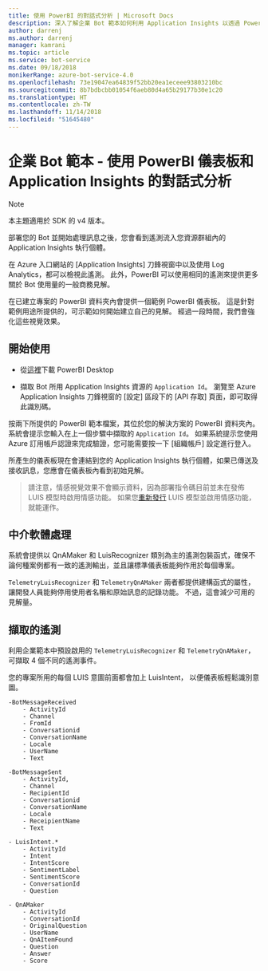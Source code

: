 ```yaml
---
title: 使用 PowerBI 的對話式分析 | Microsoft Docs
description: 深入了解企業 Bot 範本如何利用 Application Insights 以透過 PowerBI 啟用見解
author: darrenj
ms.author: darrenj
manager: kamrani
ms.topic: article
ms.service: bot-service
ms.date: 09/18/2018
monikerRange: azure-bot-service-4.0
ms.openlocfilehash: 73e19047ea64839f52bb20ea1eceee93803210bc
ms.sourcegitcommit: 8b7bdbcbb01054f6aeb80d4a65b29177b30e1c20
ms.translationtype: HT
ms.contentlocale: zh-TW
ms.lasthandoff: 11/14/2018
ms.locfileid: "51645480"
---
```

# <a name="enterprise-bot-template---conversational-analytics-using-powerbi-dashboard-and-application-insights"></a>企業 Bot 範本 - 使用 PowerBI 儀表板和 Application Insights 的對話式分析

> [!NOTE]
> 本主題適用於 SDK 的 v4 版本。 

部署您的 Bot 並開始處理訊息之後，您會看到遙測流入您資源群組內的 Application Insights 執行個體。 

在 Azure 入口網站的 [Application Insights] 刀鋒視窗中以及使用 Log Analytics，都可以檢視此遙測。 此外，PowerBI 可以使用相同的遙測來提供更多關於 Bot 使用量的一般商務見解。

在已建立專案的 PowerBI 資料夾內會提供一個範例 PowerBI 儀表板。 這是針對範例用途所提供的，可示範如何開始建立自己的見解。 經過一段時間，我們會強化這些視覺效果。 

## <a name="getting-started"></a>開始使用

- 從[這裡](https://powerbi.microsoft.com/en-us/desktop/)下載 PowerBI Desktop
 
- 擷取 Bot 所用 Application Insights 資源的 ```Application Id```。 瀏覽至 Azure Application Insights 刀鋒視窗的 [設定] 區段下的 [API 存取] 頁面，即可取得此識別碼。

按兩下所提供的 PowerBI 範本檔案，其位於您的解決方案的 PowerBI 資料夾內。 系統會提示您輸入在上一個步驟中擷取的 ```Application Id```。 如果系統提示您使用 Azure 訂用帳戶認證來完成驗證，您可能需要按一下 [組織帳戶] 設定進行登入。

所產生的儀表板現在會連結到您的 Application Insights 執行個體，如果已傳送及接收訊息，您應會在儀表板內看到初始見解。

>請注意，情感視覺效果不會顯示資料，因為部署指令碼目前並未在發佈 LUIS 模型時啟用情感功能。 如果您[重新發行](https://docs.microsoft.com/en-us/azure/cognitive-services/luis/luis-how-to-publish-app) LUIS 模型並啟用情感功能，就能運作。

## <a name="middleware-processing"></a>中介軟體處理

系統會提供以 QnAMaker 和 LuisRecognizer 類別為主的遙測包裝函式，確保不論何種案例都有一致的遙測輸出，並且讓標準儀表板能夠作用於每個專案。

```TelemetryLuisRecognizer``` 和 ```TelemetryQnAMaker``` 兩者都提供建構函式的屬性，讓開發人員能夠停用使用者名稱和原始訊息的記錄功能。 不過，這會減少可用的見解量。

## <a name="telemetry-captured"></a>擷取的遙測

利用企業範本中預設啟用的 ```TelemetryLuisRecognizer``` 和 ```TelemetryQnAMaker```，可擷取 4 個不同的遙測事件。 

您的專案所用的每個 LUIS 意圖前面都會加上 LuisIntent， 以便儀表板輕鬆識別意圖。

```
-BotMessageReceived
    - ActivityId
    - Channel
    - FromId
    - Conversationid
    - ConversationName
    - Locale
    - UserName
    - Text
```
  
```
-BotMessageSent
    - ActivityId,
    - Channel
    - RecipientId
    - Conversationid
    - ConversationName
    - Locale
    - ReceipientName
    - Text
```

```
- LuisIntent.*
    - ActivityId
    - Intent
    - IntentScore
    - SentimentLabel
    - SentimentScore
    - ConversationId
    - Question
```

```
- QnAMaker
    - ActivityId
    - ConversationId
    - OriginalQuestion
    - UserName
    - QnAItemFound
    - Question
    - Answer
    - Score
```